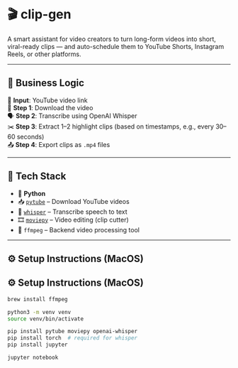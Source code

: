 # 🎬 clip-gen

A smart assistant for video creators to turn long-form videos into short, viral-ready clips — and auto-schedule them to YouTube Shorts, Instagram Reels, or other platforms.

---

## 🧠 Business Logic

🔗 **Input**: YouTube video link  
🔽 **Step 1**: Download the video  
🗣️ **Step 2**: Transcribe using OpenAI Whisper  
✂️ **Step 3**: Extract 1–2 highlight clips (based on timestamps, e.g., every 30–60 seconds)  
📤 **Step 4**: Export clips as `.mp4` files  

---

## 🧰 Tech Stack

- 🐍 **Python**
- 📥 [`pytube`](https://pytube.io/) – Download YouTube videos
- 🧠 [`whisper`](https://github.com/openai/whisper) – Transcribe speech to text
- 🎞️ [`moviepy`](https://zulko.github.io/moviepy/) – Video editing (clip cutter)
- 🔧 `ffmpeg` – Backend video processing tool

---

## ⚙️ Setup Instructions (MacOS)

## ⚙️ Setup Instructions (MacOS)

```bash
brew install ffmpeg

python3 -m venv venv
source venv/bin/activate

pip install pytube moviepy openai-whisper
pip install torch  # required for whisper
pip install jupyter

jupyter notebook

